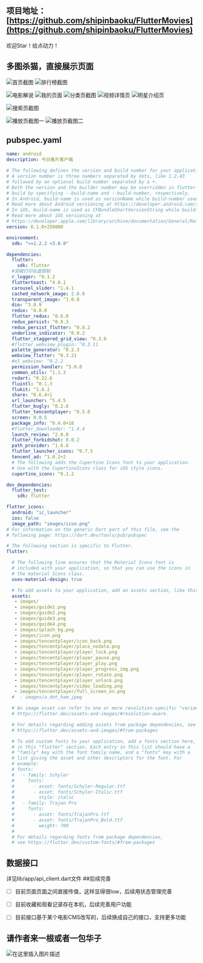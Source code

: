 ﻿

## 项目地址：[https://github.com/shipinbaoku/FlutterMovies](https://github.com/shipinbaoku/FlutterMovies)
欢迎Star！给点动力！

## 多图杀猫，直接展示页面

![首页截图](https://img-blog.csdnimg.cn/20201008090515193.jpg?x-oss-process=image/watermark,type_ZmFuZ3poZW5naGVpdGk,shadow_10,text_aHR0cHM6Ly9ibG9nLmNzZG4ubmV0L3dlaXhpbl80MDA3NTk1Mg==,size_16,color_FFFFFF,t_70#pic_center)
![排行榜截图](https://img-blog.csdnimg.cn/20201008090547734.jpg?x-oss-process=image/watermark,type_ZmFuZ3poZW5naGVpdGk,shadow_10,text_aHR0cHM6Ly9ibG9nLmNzZG4ubmV0L3dlaXhpbl80MDA3NTk1Mg==,size_16,color_FFFFFF,t_70#pic_center)

![电影解说](https://img-blog.csdnimg.cn/20201008090603947.jpg?x-oss-process=image/watermark,type_ZmFuZ3poZW5naGVpdGk,shadow_10,text_aHR0cHM6Ly9ibG9nLmNzZG4ubmV0L3dlaXhpbl80MDA3NTk1Mg==,size_16,color_FFFFFF,t_70#pic_center)
![我的页面](https://img-blog.csdnimg.cn/20201008090633671.jpg?x-oss-process=image/watermark,type_ZmFuZ3poZW5naGVpdGk,shadow_10,text_aHR0cHM6Ly9ibG9nLmNzZG4ubmV0L3dlaXhpbl80MDA3NTk1Mg==,size_16,color_FFFFFF,t_70#pic_center)
![分类页截图](https://img-blog.csdnimg.cn/20201008090715218.jpg?x-oss-process=image/watermark,type_ZmFuZ3poZW5naGVpdGk,shadow_10,text_aHR0cHM6Ly9ibG9nLmNzZG4ubmV0L3dlaXhpbl80MDA3NTk1Mg==,size_16,color_FFFFFF,t_70#pic_center)
![视频详情页](https://img-blog.csdnimg.cn/20201008090735757.jpg?x-oss-process=image/watermark,type_ZmFuZ3poZW5naGVpdGk,shadow_10,text_aHR0cHM6Ly9ibG9nLmNzZG4ubmV0L3dlaXhpbl80MDA3NTk1Mg==,size_16,color_FFFFFF,t_70#pic_center)
![明星介绍页](https://img-blog.csdnimg.cn/20201008090754300.jpg?x-oss-process=image/watermark,type_ZmFuZ3poZW5naGVpdGk,shadow_10,text_aHR0cHM6Ly9ibG9nLmNzZG4ubmV0L3dlaXhpbl80MDA3NTk1Mg==,size_16,color_FFFFFF,t_70#pic_center)


![搜索页截图](https://img-blog.csdnimg.cn/2020100809121875.jpg?x-oss-process=image/watermark,type_ZmFuZ3poZW5naGVpdGk,shadow_10,text_aHR0cHM6Ly9ibG9nLmNzZG4ubmV0L3dlaXhpbl80MDA3NTk1Mg==,size_16,color_FFFFFF,t_70#pic_center)


![播放页截图一](https://img-blog.csdnimg.cn/20201008090820771.jpg?x-oss-process=image/watermark,type_ZmFuZ3poZW5naGVpdGk,shadow_10,text_aHR0cHM6Ly9ibG9nLmNzZG4ubmV0L3dlaXhpbl80MDA3NTk1Mg==,size_16,color_FFFFFF,t_70#pic_center)
![播放页截图二](https://img-blog.csdnimg.cn/20201008090846694.jpg?x-oss-process=image/watermark,type_ZmFuZ3poZW5naGVpdGk,shadow_10,text_aHR0cHM6Ly9ibG9nLmNzZG4ubmV0L3dlaXhpbl80MDA3NTk1Mg==,size_16,color_FFFFFF,t_70#pic_center)

## pubspec.yaml

```yaml
name: android
description: 今日看片客户端

# The following defines the version and build number for your application.
# A version number is three numbers separated by dots, like 1.2.43
# followed by an optional build number separated by a +.
# Both the version and the builder number may be overridden in flutter
# build by specifying --build-name and --build-number, respectively.
# In Android, build-name is used as versionName while build-number used as versionCode.
# Read more about Android versioning at https://developer.android.com/studio/publish/versioning
# In iOS, build-name is used as CFBundleShortVersionString while build-number used as CFBundleVersion.
# Read more about iOS versioning at
# https://developer.apple.com/library/archive/documentation/General/Reference/InfoPlistKeyReference/Articles/CoreFoundationKeys.html
version: 6.1.0+250000

environment:
  sdk: ">=2.2.2 <3.0.0"

dependencies:
  flutter:
    sdk: flutter
  #突破打印长度限制
  r_logger: ^0.1.2
  fluttertoast: ^4.0.1
  carousel_slider: ^1.4.1
  cached_network_image: 2.0.0
  transparent_image: ^1.0.0
  dio: ^3.0.9
  redux: ^4.0.0
  flutter_redux: ^0.6.0
  redux_persist: ^0.8.3
  redux_persist_flutter: ^0.8.2
  underline_indicator: ^0.0.2
  flutter_staggered_grid_view: ^0.3.0
  #flutter_webview_plugin: ^0.3.11
  palette_generator: ^0.2.3
  webview_flutter: ^0.3.21
  #x5_webview: ^0.2.2
  permission_handler: ^5.0.0
  common_utils: ^1.1.3
  rxdart: ^0.22.6
  fluintl: ^0.1.3
  flukit: ^1.0.2
  share: ^0.6.4+1
  url_launcher: ^5.4.5
  flutter_bugly: ^0.2.8
  flutter_tencentplayer: ^0.5.0
  screen: 0.0.5
  package_info: ^0.4.0+18
  #flutter_downloader: ^1.4.4
  launch_review: ^2.0.0
  flutter_forbidshot: 0.0.2
  path_provider: ^1.6.8
  flutter_launcher_icons: ^0.7.5
  tencent_ad: ^1.0.2+2
  # The following adds the Cupertino Icons font to your application.
  # Use with the CupertinoIcons class for iOS style icons.
  cupertino_icons: ^0.1.2

dev_dependencies:
  flutter_test:
    sdk: flutter

flutter_icons:
  android: "ic_launcher"
  ios: false
  image_path: "images/icon.png"
# For information on the generic Dart part of this file, see the
# following page: https://dart.dev/tools/pub/pubspec

# The following section is specific to Flutter.
flutter:

  # The following line ensures that the Material Icons font is
  # included with your application, so that you can use the icons in
  # the material Icons class.
  uses-material-design: true

  # To add assets to your application, add an assets section, like this:
  assets:
   - images/
   - images/guide1.png
   - images/guide2.png
   - images/guide3.png
   - images/guide4.png
   - images/splash_bg.png
   - images/icon.png
   - images/tencentplayer/icon_back.png
   - images/tencentplayer/place_nodata.png
   - images/tencentplayer/player_lock.png
   - images/tencentplayer/player_pause.png
   - images/tencentplayer/player_play.png
   - images/tencentplayer/player_progress_img.png
   - images/tencentplayer/player_rotate.png
   - images/tencentplayer/player_unlock.png
   - images/tencentplayer/video_loading.png
   - images/tencentplayer/full_screen_on.png
  #  - images/a_dot_ham.jpeg

  # An image asset can refer to one or more resolution-specific "variants", see
  # https://flutter.dev/assets-and-images/#resolution-aware.

  # For details regarding adding assets from package dependencies, see
  # https://flutter.dev/assets-and-images/#from-packages

  # To add custom fonts to your application, add a fonts section here,
  # in this "flutter" section. Each entry in this list should have a
  # "family" key with the font family name, and a "fonts" key with a
  # list giving the asset and other descriptors for the font. For
  # example:
  # fonts:
  #   - family: Schyler
  #     fonts:
  #       - asset: fonts/Schyler-Regular.ttf
  #       - asset: fonts/Schyler-Italic.ttf
  #         style: italic
  #   - family: Trajan Pro
  #     fonts:
  #       - asset: fonts/TrajanPro.ttf
  #       - asset: fonts/TrajanPro_Bold.ttf
  #         weight: 700
  #
  # For details regarding fonts from package dependencies,
  # see https://flutter.dev/custom-fonts/#from-packages

```


## 数据接口
详见lib/app/api_client.dart文件
##后续完善
 - [ ] 目前页面页面之间直接传值，这样显得很low，后续用状态管理完善
 - [ ] 目前收藏和观看记录存在本机，后续完善用户功能
 - [ ] 目前接口基于某个电影CMS改写的，后续换成自己的接口，支持更多功能



## 请作者来一根或者一包华子
![在这里插入图片描述](https://img-blog.csdnimg.cn/20201008093045719.jpg?x-oss-process=image/watermark,type_ZmFuZ3poZW5naGVpdGk,shadow_10,text_aHR0cHM6Ly9ibG9nLmNzZG4ubmV0L3dlaXhpbl80MDA3NTk1Mg==,size_16,color_FFFFFF,t_70#pic_center)

